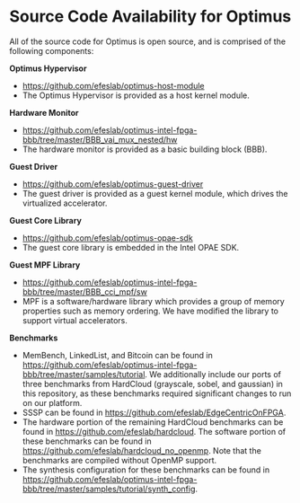 # Source Code Availability for Optimus

All of the source code for Optimus is open source, and is comprised of the following components:

**Optimus Hypervisor**

- https://github.com/efeslab/optimus-host-module
- The Optimus Hypervisor is provided as a host kernel module.

**Hardware Monitor**

- https://github.com/efeslab/optimus-intel-fpga-bbb/tree/master/BBB_vai_mux_nested/hw
- The hardware monitor is provided as a basic building block (BBB).

**Guest Driver**

- https://github.com/efeslab/optimus-guest-driver
- The guest driver is provided as a guest kernel module, which drives the virtualized accelerator.

**Guest Core Library**

- https://github.com/efeslab/optimus-opae-sdk
- The guest core library is embedded in the Intel OPAE SDK.

**Guest MPF Library**

- https://github.com/efeslab/optimus-intel-fpga-bbb/tree/master/BBB_cci_mpf/sw
- MPF is a software/hardware library which provides a group of memory properties such as memory ordering. We have modified the library to support virtual accelerators.

**Benchmarks**

- MemBench, LinkedList, and Bitcoin can be found in https://github.com/efeslab/optimus-intel-fpga-bbb/tree/master/samples/tutorial. We additionally include our ports of three benchmarks from HardCloud (grayscale, sobel, and gaussian) in this repository, as these benchmarks required significant changes to run on our platform.
- SSSP can be found in https://github.com/efeslab/EdgeCentricOnFPGA.
- The hardware portion of the remaining HardCloud benchmarks can be found in https://github.com/efeslab/hardcloud. The software portion of these benchmarks can be found in https://github.com/efeslab/hardcloud_no_openmp. Note that the benchmarks are compiled without OpenMP support.
- The synthesis configuration for these benchmarks can be found in https://github.com/efeslab/optimus-intel-fpga-bbb/tree/master/samples/tutorial/synth_config.

